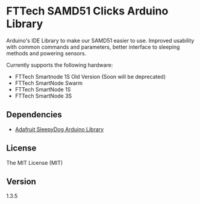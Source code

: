 # FTTech SAMD51 Clicks Arduino Library

Arduino's IDE Library to make our SAMD51 easier to use. Improved usability with common commands and parameters, better interface to sleeping methods and powering sensors.

Currently supports the following hardware:

*  FTTech Smartnode 1S Old Version (Soon will be deprecated)
*  FTTech SmartNode Swarm
*  FTTech SmartNode 1S
*  FTTech SmartNode 3S

## Dependencies
- [Adafruit SleepyDog Arduino Library](https://github.com/adafruit/Adafruit_SleepyDog)

## License
The MIT License (MIT)

## Version
1.3.5
